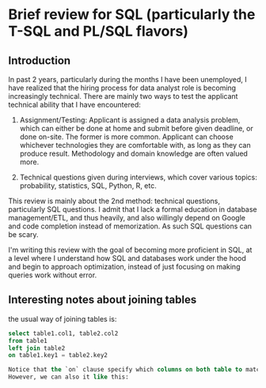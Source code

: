 # Brief review for SQL (particularly the T-SQL and PL/SQL flavors)

## Introduction

In past 2 years, particularly during the months I have been unemployed, I have realized that the hiring process for data analyst role is becoming increasingly technical. There are mainly two ways to test the applicant technical ability that I have encountered:

1. Assignment/Testing: Applicant is assigned a data analysis problem, which can either be done at home and submit before given deadline, or done on-site. The former is more common. Applicant can choose whichever technologies they are comfortable with, as long as they can produce result. Methodology and domain knowledge are often valued more.

2. Technical questions given during interviews, which cover various topics: probability, statistics, SQL, Python, R, etc.

This review is mainly about the 2nd method: technical questions, particularly SQL questions. I admit that I lack a formal education in database management/ETL, and thus heavily, and also willingly depend on Google and code completion instead of memorization. As such SQL questions can be scary. 

I'm writing this review with the goal of becoming more proficient in SQL, at a level where I understand how SQL and databases work under the hood and begin to approach optimization, instead of just focusing on making queries work without error.

## Interesting notes about joining tables

the usual way of joining tables is:

```sql
select table1.col1, table2.col2
from table1
left join table2
on table1.key1 = table2.key2

Notice that the `on` clause specify which columns on both table to match with, hence the `=` operator. This is the standward way to join.
However, we can also it like this:


